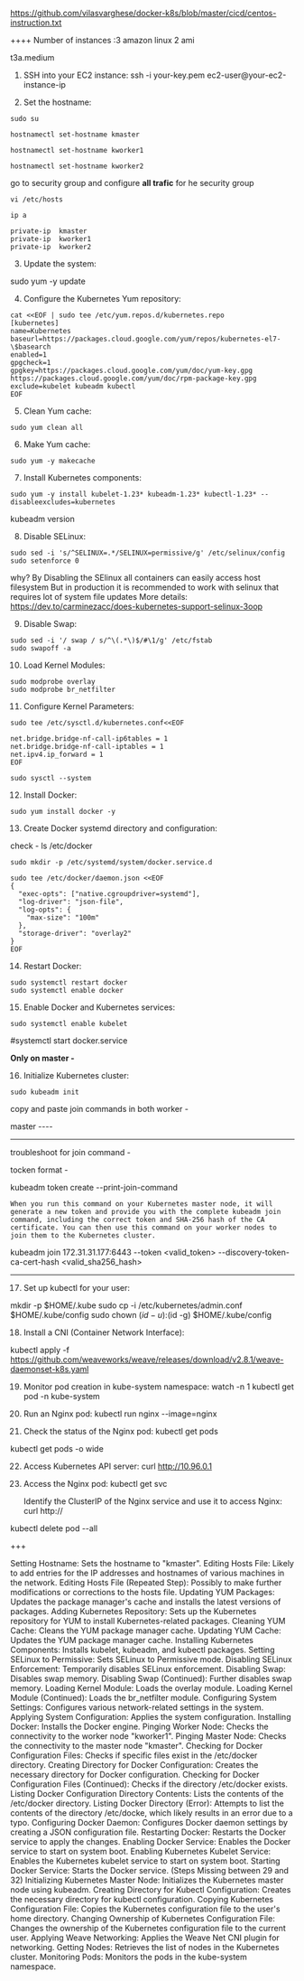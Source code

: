 
https://github.com/vilasvarghese/docker-k8s/blob/master/cicd/centos-instruction.txt

++++
Number of instances :3
amazon linux 2 ami

t3a.medium

1. SSH into your EC2 instance:
   ssh -i your-key.pem ec2-user@your-ec2-instance-ip

2. Set the hostname:
```
sudo su
```
```
hostnamectl set-hostname kmaster
```
```
hostnamectl set-hostname kworker1
```
```
hostnamectl set-hostname kworker2
```
go to security group and configure **all trafic** for he security group
```
vi /etc/hosts
```
```
ip a
```
```
private-ip	kmaster 
private-ip	kworker1 
private-ip	kworker2
```
3. Update the system:

sudo yum -y update

4. Configure the Kubernetes Yum repository:
```
cat <<EOF | sudo tee /etc/yum.repos.d/kubernetes.repo
[kubernetes]
name=Kubernetes
baseurl=https://packages.cloud.google.com/yum/repos/kubernetes-el7-\$basearch
enabled=1
gpgcheck=1
gpgkey=https://packages.cloud.google.com/yum/doc/yum-key.gpg https://packages.cloud.google.com/yum/doc/rpm-package-key.gpg
exclude=kubelet kubeadm kubectl
EOF
```
5. Clean Yum cache:
```
sudo yum clean all
```
6. Make Yum cache:
```
sudo yum -y makecache
```
7. Install Kubernetes components:
```
sudo yum -y install kubelet-1.23* kubeadm-1.23* kubectl-1.23* --disableexcludes=kubernetes
```
kubeadm  version

8. Disable SELinux:
```
sudo sed -i 's/^SELINUX=.*/SELINUX=permissive/g' /etc/selinux/config
sudo setenforce 0
```
why?
	By Disabling the SElinux all containers can easily access host filesystem
	But in production it is recommended to work with selinux
		that requires lot of system file updates
		More details: https://dev.to/carminezacc/does-kubernetes-support-selinux-3oop

9. Disable Swap:
```
sudo sed -i '/ swap / s/^\(.*\)$/#\1/g' /etc/fstab
sudo swapoff -a
```

10. Load Kernel Modules:
 ```
sudo modprobe overlay
sudo modprobe br_netfilter 
 ```
11. Configure Kernel Parameters:

```
sudo tee /etc/sysctl.d/kubernetes.conf<<EOF

net.bridge.bridge-nf-call-ip6tables = 1
net.bridge.bridge-nf-call-iptables = 1
net.ipv4.ip_forward = 1
EOF
```
```
sudo sysctl --system

```

12. Install Docker:
```
sudo yum install docker -y
```
13. Create Docker systemd directory and configuration:

check - 
	ls /etc/docker
```
sudo mkdir -p /etc/systemd/system/docker.service.d
```
```
sudo tee /etc/docker/daemon.json <<EOF
{
  "exec-opts": ["native.cgroupdriver=systemd"],
  "log-driver": "json-file",
  "log-opts": {
    "max-size": "100m" 
  },
  "storage-driver": "overlay2"
}
EOF
``` 
 

14. Restart Docker:
```
sudo systemctl restart docker
sudo systemctl enable docker
```

15. Enable Docker and Kubernetes services:

 ```
sudo systemctl enable kubelet
```
#systemctl start docker.service


**Only on master -**

16. Initialize Kubernetes cluster:
```
sudo kubeadm init
```

copy and paste join commands in both worker -


master ----

---
troubleshoot for join command -

tocken format -


kubeadm token create --print-join-command

	When you run this command on your Kubernetes master node, it will generate a new token and provide you with the complete kubeadm join command, including the correct token and SHA-256 hash of the CA certificate. You can then use this command on your worker nodes to join them to the Kubernetes cluster.


kubeadm join 172.31.31.177:6443 --token <valid_token> --discovery-token-ca-cert-hash <valid_sha256_hash>

---



17. Set up kubectl for your user:
    
	
mkdir -p $HOME/.kube
sudo cp -i /etc/kubernetes/admin.conf $HOME/.kube/config
sudo chown $(id -u):$(id -g) $HOME/.kube/config

18. Install a CNI (Container Network Interface):

kubectl apply -f https://github.com/weaveworks/weave/releases/download/v2.8.1/weave-daemonset-k8s.yaml

19. Monitor pod creation in kube-system namespace:
    watch -n 1 kubectl get pod -n kube-system

20. Run an Nginx pod:
    kubectl run nginx --image=nginx

21. Check the status of the Nginx pod:
    kubectl get pods

kubectl get pods -o wide

22. Access Kubernetes API server: 
    curl http://10.96.0.1

23. Access the Nginx pod:
    kubectl get svc

    Identify the ClusterIP of the Nginx service and use it to access Nginx:
    curl http://<ClusterIP>

 kubectl delete pod --all


+++

Setting Hostname: Sets the hostname to "kmaster".
Editing Hosts File: Likely to add entries for the IP addresses and hostnames of various machines in the network.
Editing Hosts File (Repeated Step): Possibly to make further modifications or corrections to the hosts file.
Updating YUM Packages: Updates the package manager's cache and installs the latest versions of packages.
Adding Kubernetes Repository: Sets up the Kubernetes repository for YUM to install Kubernetes-related packages.
Cleaning YUM Cache: Cleans the YUM package manager cache.
Updating YUM Cache: Updates the YUM package manager cache.
Installing Kubernetes Components: Installs kubelet, kubeadm, and kubectl packages.
Setting SELinux to Permissive: Sets SELinux to Permissive mode.
Disabling SELinux Enforcement: Temporarily disables SELinux enforcement.
Disabling Swap: Disables swap memory.
Disabling Swap (Continued): Further disables swap memory.
Loading Kernel Module: Loads the overlay module.
Loading Kernel Module (Continued): Loads the br_netfilter module.
Configuring System Settings: Configures various network-related settings in the system.
Applying System Configuration: Applies the system configuration.
Installing Docker: Installs the Docker engine.
Pinging Worker Node: Checks the connectivity to the worker node "kworker1".
Pinging Master Node: Checks the connectivity to the master node "kmaster".
Checking for Docker Configuration Files: Checks if specific files exist in the /etc/docker directory.
Creating Directory for Docker Configuration: Creates the necessary directory for Docker configuration.
Checking for Docker Configuration Files (Continued): Checks if the directory /etc/docker exists.
Listing Docker Configuration Directory Contents: Lists the contents of the /etc/docker directory.
Listing Docker Directory (Error): Attempts to list the contents of the directory /etc/docke, which likely results in an error due to a typo.
Configuring Docker Daemon: Configures Docker daemon settings by creating a JSON configuration file.
Restarting Docker: Restarts the Docker service to apply the changes.
Enabling Docker Service: Enables the Docker service to start on system boot.
Enabling Kubernetes Kubelet Service: Enables the Kubernetes kubelet service to start on system boot.
Starting Docker Service: Starts the Docker service.
(Steps Missing between 29 and 32)
Initializing Kubernetes Master Node: Initializes the Kubernetes master node using kubeadm.
Creating Directory for Kubectl Configuration: Creates the necessary directory for kubectl configuration.
Copying Kubernetes Configuration File: Copies the Kubernetes configuration file to the user's home directory.
Changing Ownership of Kubernetes Configuration File: Changes the ownership of the Kubernetes configuration file to the current user.
Applying Weave Networking: Applies the Weave Net CNI plugin for networking.
Getting Nodes: Retrieves the list of nodes in the Kubernetes cluster.
Monitoring Pods: Monitors the pods in the kube-system namespace.
